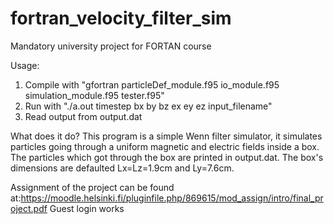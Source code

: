 fortran_velocity_filter_sim
===========================

Mandatory university project for FORTAN course

Usage:
  1. Compile with "gfortran particleDef_module.f95 io_module.f95 simulation_module.f95 tester.f95"
  2. Run with "./a.out timestep bx by bz ex ey ez input_filename"
  3. Read output from output.dat

What does it do?
  This program is a simple Wenn filter simulator, it simulates particles going through a uniform 
magnetic and electric fields inside a box. The particles which got through the box are printed in
output.dat. The box's dimensions are defaulted Lx=Lz=1.9cm and Ly=7.6cm.

Assignment of the project can be found at:https://moodle.helsinki.fi/pluginfile.php/869615/mod_assign/intro/final_project.pdf
Guest login works
